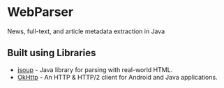 # WebParser
News, full-text, and article metadata extraction in Java

## Built using Libraries

* [jsoup](https://jsoup.org/) - Java library for parsing with real-world HTML.
* [OkHttp](http://square.github.io/okhttp/) - An HTTP & HTTP/2 client for Android and Java applications.
